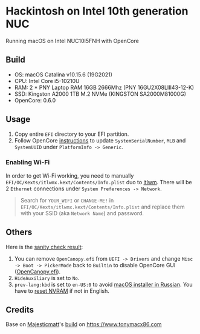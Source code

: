 # Hackintosh on Intel 10th generation NUC

Running macOS on Intel NUC10I5FNH with OpenCore

## Build

* OS: macOS Catalina v10.15.6 (19G2021)
* CPU: Intel Core i5-10210U
* RAM: 2 * PNY Laptop RAM 16GB 2666Mhz (PNY 16GU2X08LIII43-12-K)
* SSD: Kingston A2000 1TB M.2 NVMe (KINGSTON SA2000M81000G)
* OpenCore: 0.6.0

## Usage

1. Copy entire `EFI` directory to your EFI partition.
2. Follow OpenCore [instructions](https://dortania.github.io/OpenCore-Install-Guide/config.plist/comet-lake.html#platforminfo) to update `SystemSerialNumber`, `MLB` and `SystemUUID` under `PlatformInfo -> Generic`.

### Enabling Wi-Fi

In order to get Wi-Fi working, you need to manually `EFI/OC/Kexts/itlwmx.kext/Contents/Info.plist` duo to [itlwm](https://github.com/OpenIntelWireless/itlwm). There will be 2 `Ethernet` connections under `System Preferences -> Network`.

> Search for `YOUR_WIFI` or `CHANGE-ME!` in `EFI/OC/Kexts/itlwmx.kext/Contents/Info.plist` and replace them with your SSID (aka `Network Name`) and password.

## Others

Here is the [sanity check result](https://opencore.slowgeek.com/?file=cometlake060Ji5sc9&rs=cometlake060):

1. You can remove `OpenCanopy.efi` from `UEFI -> Drivers` and change `Misc -> Boot -> PickerMode` back to `Builtin` to disable OpenCore GUI ([OpenCanopy.efi](https://dortania.github.io/OpenCore-Post-Install/cosmetic/gui.html#setting-up-opencore-s-gui)).
2. `HideAuxiliary` is set to `No`.
3. `prev-lang:kbd` is set to `en-US:0` to avoid [macOS installer in Russian](https://dortania.github.io/OpenCore-Install-Guide/troubleshooting/troubleshooting.html#macos-installer-in-russian). You have to [reset NVRAM](https://dortania.github.io/OpenCore-Install-Guide/why-oc.html#opencore-features) if not in English.

## Credits

Base on [Majesticmatt](https://www.tonymacx86.com/members/majesticmatt.2448862/)'s [build](https://www.tonymacx86.com/threads/intel-nuc-10-frost-canyon.289485/post-2167159) on <https://www.tonymacx86.com>
